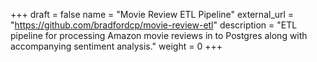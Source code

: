 +++ 
draft = false
name = "Movie Review ETL Pipeline"
external_url = "https://github.com/bradfordcp/movie-review-etl"
description = "ETL pipeline for processing Amazon movie reviews in to Postgres along with accompanying sentiment analysis."
weight = 0
+++


